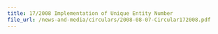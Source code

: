 ```yaml
---
title: 17/2008 Implementation of Unique Entity Number
file_url: /news-and-media/circulars/2008-08-07-Circular172008.pdf
---
```

